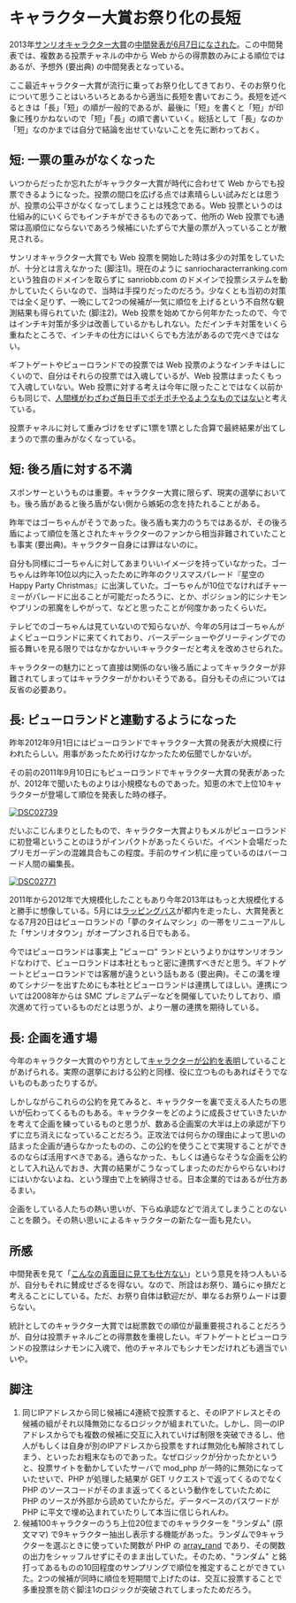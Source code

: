 # キャラクター大賞お祭り化の長短

2013年[サンリオキャラクター大賞](http://sanriocharacterranking.com/)の[中間発表が6月7日になされた](http://www.sanrio.co.jp/corporate/release/detail/458)。この中間発表では、複数ある投票チャネルの中から Web からの得票数のみによる順位ではあるが、予想外 (要出典) の中間発表となっている。

ここ最近キャラクター大賞が流行に乗ってお祭り化してきており、そのお祭り化について思うことはいろいろとあるから適当に長短を書いておこう。長短を述べるときは「長」「短」の順が一般的であるが、最後に「短」を書くと「短」が印象に残りかねないので「短」「長」の順で書いていく。総括として「長」なのか「短」なのかまでは自分で結論を出せていないことを先に断わっておく。

## 短: 一票の重みがなくなった

いつからだったか忘れたがキャラクター大賞が時代に合わせて Web からでも投票できるようになった。投票の間口を広げる点では素晴らしい試みだとは思うが、投票の公平さがなくなってしまうことは残念である。Web 投票というのは仕組み的にいくらでもインチキができるものであって、他所の Web 投票でも通常は高順位にならないであろう候補にいたずらで大量の票が入っていることが散見される。

サンリオキャラクター大賞でも Web 投票を開始した時は多少の対策をしていたが、十分とは言えなかった (脚注1)。現在のように sanriocharacterranking.com という独自のドメインを取らずに sanriobb.com のドメインで投票システムを動かしていたくらいなので、当時は手探りだったのだろう。少なくとも当初の対策では全く足りず、一晩にして2つの候補が一気に順位を上げるという不自然な観測結果も得られていた (脚注2)。Web 投票を始めてから何年かたったので、今ではインチキ対策が多少は改善しているかもしれない。ただインチキ対策をいくら重ねたところで、インチキの仕方にはいくらでも方法があるので完ぺきではない。

ギフトゲートやピューロランドでの投票では Web 投票のようなインチキはしにくいので、自分はそれらの投票では入魂しているが、Web 投票はまったくもって入魂していない。Web 投票に対する考えは今年に限ったことではなく以前からも同じで、[人間様がわざわざ毎日手でポチポチやるようなものではない](http://ameblo.jp/ohtaket/entry-11250901606.html)と考えている。

投票チャネルに対して重みづけをせずに1票を1票とした合算で最終結果が出てしまうので票の重みがなくなっている。

## 短: 後ろ盾に対する不満

スポンサーというものは重要。キャラクター大賞に限らず、現実の選挙においても。後ろ盾があると後ろ盾がない側から嫉妬の念を持たれることがある。

昨年ではゴーちゃんがそうであった。後ろ盾も実力のうちではあるが、その後ろ盾によって順位を落とされたキャラクターのファンから相当非難されていたことも事実 (要出典)。キャラクター自身には罪はないのに。

自分も同様にゴーちゃんに対してあまりいいイメージを持っていなかった。ゴーちゃんは昨年10位以内に入ったために昨年のクリスマスパレード『星空のHappy Party Christmas』に出演していた。ゴーちゃんが10位でなければチャーミーがパレードに出ることが可能だったろうに、とか、ポジション的にシナモンやプリンの邪魔をしやがって、などと思ったことが何度かあったくらいだ。

テレビでのゴーちゃんは見ていないので知らないが、今年の5月はゴーちゃんがよくピューロランドに来てくれており、バースデーショーやグリーティングでの振る舞いを見る限りではなかなかいいキャラクターだと考えを改めさせられた。

キャラクターの魅力にとって直接は関係のない後ろ盾によってキャラクターが非難されてしまってはキャラクターがかわいそうである。自分もその点については反省の必要あり。

## 長: ピューロランドと連動するようになった

昨年2012年9月1日にはピューロランドでキャラクター大賞の発表が大規模に行われたらしい。用事があったため行けなかったため伝聞でしかないが。

その前の2011年9月10日にもピューロランドでキャラクター大賞の発表があったが、2012年で聞いたものよりは小規模なものであった。知恵の木で上位10キャラクターが登場して順位を発表した時の様子。

[![DSC02739](https://lh6.googleusercontent.com/-VKqflJwoQ60/UWbBB3FMZOI/AAAAAAAAPVA/R8zem1NbUSc/s456/DSC02739%2520%25281824x1368%2529.jpg)](https://picasaweb.google.com/lh/photo/l2PdaXVyB2ZATWVeOkMnF9MTjNZETYmyPJy0liipFm0?feat=embedwebsite)

だいぶこじんまりとしたもので、キャラクター大賞よりもメルがピューロランドに初登場ということのほうがインパクトがあったくらいだ。イベント会場だったプリモガーデンの混雑具合もこの程度。手前のサイン机に座っているのはバーコード人間の編集長。

[![DSC02771](https://lh4.googleusercontent.com/--gKCKAYn-sI/UWbBLtfPggI/AAAAAAAAPXA/l8pVn-LioMY/s456/DSC02771%2520%25281824x1368%2529.jpg)](https://picasaweb.google.com/lh/photo/7mHMHQfcRi3zc0vBKDXfA9MTjNZETYmyPJy0liipFm0?feat=embedwebsite)

2011年から2012年で大規模化したこともあり今年2013年はもっと大規模化すると勝手に想像している。5月には[ラッピングバス](http://www.sanrio.co.jp/corporate/release/detail/453)が都内を走ったし、大賞発表となる7月20日はピューロランドの「夢のタイムマシン」の一帯をリニューアルした「サンリオタウン」がオープンされる日でもある。

今ではピューロランドは事実上 "ピューロ" ランドというよりかはサンリオランドなわけで、ピューロランドは本社ともっと密に連携すべきだと思う。ギフトゲートとピューロランドでは客層が違うという話もある (要出典)。そこの溝を埋めてシナジーを出すためにも本社とピューロランドは連携してほしい。連携については2008年からは SMC プレミアムデーなどを開催していたりしており、順次進めて行っているものだとは思うが、より一層の連携を期待している。

## 長: 企画を通す場

今年のキャラクター大賞のやり方として[キャラクターが公約を表明](http://www.sanrio.co.jp/corporate/release/detail/445)していることがあげられる。実際の選挙における公約と同様、役に立つものもあればそうでないものもあったりするが。

しかしながらこれらの公約を見てみると、キャラクターを裏で支える人たちの思いが伝わってくるものもある。キャラクターをどのように成長させていきたいかを考えて企画を練っているものと思うが、数ある企画案の大半は上の承認が下りずに立ち消えになっていることだろう。正攻法では何らかの理由によって思いの詰まった企画が通らなかったものの、この公約を使うことで実現することができるのならば活用すべきである。通らなかった、もしくは通らなそうな企画を公約として入れ込んでおき、大賞の結果がこうなってしまったのだからやらないわけにはいかないよね、という理由で上を納得させる。日本企業的ではあるが仕方あるまい。

企画をしている人たちの熱い思いが、下らぬ承認などで消えてしまうことのないことを願う。その熱い思いによるキャラクターの新たな一面も見たい。

## 所感

中間発表を見て「[こんなの真面目に見ても仕方ない](http://me.mono0x.net/blog/2013/06/08/sanrio-character-ranking-2013/)」という意見を持つ人もいるが、自分もそれに賛成せざるを得ない。なので、所詮はお祭り、踊らにゃ損だと考えることにしている。ただ、お祭り自体は歓迎だが、単なるお祭りムードは要らない。

統計としてのキャラクター大賞では総票数での順位が最重要視されることだろうが、自分は投票チャネルごとの得票数を重視したい。ギフトゲートとピューロランドの投票はシナモンに入魂で、他のチャネルでもシナモンだけれども適当でいいや。

## 脚注

<!-- markdownlint-disable MD029 -->

1. 同じIPアドレスから同じ候補に4連続で投票すると、そのIPアドレスとその候補の組がそれ以降無効になるロジックが組まれていた。しかし、同一のIPアドレスからでも複数の候補に交互に入れていけば制限を突破できるし、他人がもしくは自身が別のIPアドレスから投票をすれば無効化も解除されてしまう、といったお粗末なものであった。なぜロジックが分かったかというと、投票サイトを動かしていたサーバで mod_php が一時的に無効になっていたせいで、PHP が処理した結果が GET リクエストで返ってくるのでなく PHP のソースコードがそのまま返ってくるという動作をしていたために PHP のソースが外部から読めていたからだ。データベースのパスワードが PHP に平文で埋め込まれていたりして本当に信じられんわ。
2. 候補100キャラクターのうち上位20位までのキャラクターを "ランダム" (原文ママ) で9キャラクター抽出し表示する機能があった。ランダムで9キャラクターを選ぶときに使っていた関数が PHP の [array_rand](http://php.net/manual/en/function.array-rand.php) であり、その関数の出力をシャッフルせずにそのまま出していた。そのため、"ランダム" と銘打ってあるものの10回程度のサンプリングで順位を推定することができていた。2つの候補が同時に順位を短期間で上げたのは、交互に投票することで多重投票を防ぐ脚注1のロジックが突破されてしまったためだろう。

<!-- markdownlint-restore -->
